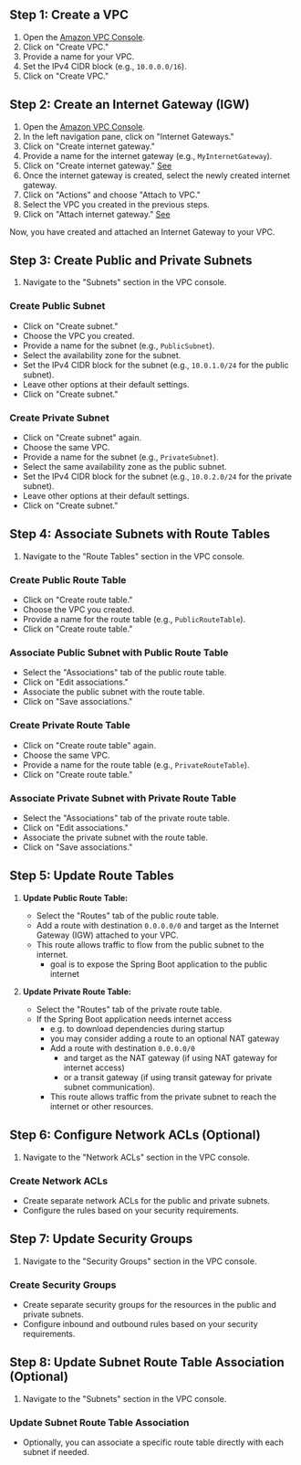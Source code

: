 
## Step 1: Create a VPC

1. Open the [Amazon VPC Console](https://console.aws.amazon.com/vpc/).
2. Click on "Create VPC."
3. Provide a name for your VPC.
4. Set the IPv4 CIDR block (e.g., `10.0.0.0/16`).
5. Click on "Create VPC."

## Step 2: Create an Internet Gateway (IGW)

1. Open the [Amazon VPC Console](https://console.aws.amazon.com/vpc/).
2. In the left navigation pane, click on "Internet Gateways."
3. Click on "Create internet gateway."
4. Provide a name for the internet gateway (e.g., `MyInternetGateway`).
5. Click on "Create internet gateway." [See](./create_igw_1.png)
6. Once the internet gateway is created, select the newly created internet gateway.
7. Click on "Actions" and choose "Attach to VPC."
8. Select the VPC you created in the previous steps.
9. Click on "Attach internet gateway." [See](./create_igw_2.png)

Now, you have created and attached an Internet Gateway to your VPC.

## Step 3: Create Public and Private Subnets

1. Navigate to the "Subnets" section in the VPC console.

### Create Public Subnet

- Click on "Create subnet."
- Choose the VPC you created.
- Provide a name for the subnet (e.g., `PublicSubnet`).
- Select the availability zone for the subnet.
- Set the IPv4 CIDR block for the subnet (e.g., `10.0.1.0/24` for the public subnet).
- Leave other options at their default settings.
- Click on "Create subnet."

### Create Private Subnet

- Click on "Create subnet" again.
- Choose the same VPC.
- Provide a name for the subnet (e.g., `PrivateSubnet`).
- Select the same availability zone as the public subnet.
- Set the IPv4 CIDR block for the subnet (e.g., `10.0.2.0/24` for the private subnet).
- Leave other options at their default settings.
- Click on "Create subnet."

## Step 4: Associate Subnets with Route Tables

1. Navigate to the "Route Tables" section in the VPC console.

### Create Public Route Table

- Click on "Create route table."
- Choose the VPC you created.
- Provide a name for the route table (e.g., `PublicRouteTable`).
- Click on "Create route table."

### Associate Public Subnet with Public Route Table

- Select the "Associations" tab of the public route table.
- Click on "Edit associations."
- Associate the public subnet with the route table.
- Click on "Save associations."

### Create Private Route Table

- Click on "Create route table" again.
- Choose the same VPC.
- Provide a name for the route table (e.g., `PrivateRouteTable`).
- Click on "Create route table."

### Associate Private Subnet with Private Route Table

- Select the "Associations" tab of the private route table.
- Click on "Edit associations."
- Associate the private subnet with the route table.
- Click on "Save associations."

## Step 5: Update Route Tables

1. **Update Public Route Table:**

   - Select the "Routes" tab of the public route table.
   - Add a route with destination `0.0.0.0/0` and target as the Internet Gateway (IGW) attached to your VPC.
   - This route allows traffic to flow from the public subnet to the internet.
       - goal is to expose the Spring Boot application to the public internet

2. **Update Private Route Table:**

   - Select the "Routes" tab of the private route table.
   - If the Spring Boot application needs internet access
       - e.g. to download dependencies during startup
       - you may consider adding a route to an optional NAT gateway
       - Add a route with destination `0.0.0.0/0`
           - and target as the NAT gateway (if using NAT gateway for internet access)
           - or a transit gateway (if using transit gateway for private subnet communication).
       - This route allows traffic from the private subnet to reach the internet or other resources.

## Step 6: Configure Network ACLs (Optional)

1. Navigate to the "Network ACLs" section in the VPC console.

### Create Network ACLs

- Create separate network ACLs for the public and private subnets.
- Configure the rules based on your security requirements.

## Step 7: Update Security Groups

1. Navigate to the "Security Groups" section in the VPC console.

### Create Security Groups

- Create separate security groups for the resources in the public and private subnets.
- Configure inbound and outbound rules based on your security requirements.

## Step 8: Update Subnet Route Table Association (Optional)

1. Navigate to the "Subnets" section in the VPC console.

### Update Subnet Route Table Association

- Optionally, you can associate a specific route table directly with each subnet if needed.


